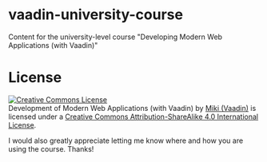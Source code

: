 # vaadin-university-course
Content for the university-level course "Developing Modern Web Applications (with Vaadin)"

# License
<a rel="license" href="http://creativecommons.org/licenses/by-sa/4.0/"><img alt="Creative Commons License" style="border-width:0" src="https://i.creativecommons.org/l/by-sa/4.0/88x31.png" /></a><br /><span xmlns:dct="http://purl.org/dc/terms/" property="dct:title">Development of Modern Web Applications (with Vaadin)</span> by <a xmlns:cc="http://creativecommons.org/ns#" href="https://github.com/vaadin-miki/vaadin-university-course/" property="cc:attributionName" rel="cc:attributionURL">Miki (Vaadin)</a> is licensed under a <a rel="license" href="http://creativecommons.org/licenses/by-sa/4.0/">Creative Commons Attribution-ShareAlike 4.0 International License</a>.

I would also greatly appreciate letting me know where and how you are using the course. Thanks!
